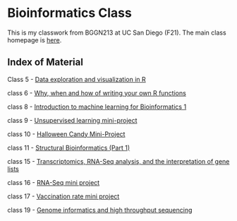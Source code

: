 # Bioinformatics Class

This is my classwork from BGGN213 at UC San Diego (F21). The main class homepage is [here](https://bioboot.github.io/bggn213_F21/).

## Index of Material

Class 5 - [Data exploration and visualization in R](https://github.com/hjaang/BGGN213/blob/main/class05/class05.rmd)

class 6 - [Why, when and how of writing your own R functions](https://github.com/hjaang/BGGN213/blob/main/class06/class06.rmd)

class 8 - [Introduction to machine learning for Bioinformatics 1](https://github.com/hjaang/BGGN213/blob/main/class08/class08.rmd)

class 9 - [Unsupervised learning mini-project](https://github.com/hjaang/BGGN213/blob/main/class09_mini_project/class09_mini_project.rmd)

class 10 - [Halloween Candy Mini-Project](https://github.com/hjaang/BGGN213/blob/main/class10_Halloween_mini_project/class10_Halloween_mini_project.rmd)

class 11 - [Structural Bioinformatics (Part 1)](https://github.com/hjaang/BGGN213/blob/main/class11/class11.rmd)

class 15 - [Transcriptomics, RNA-Seq analysis, and the interpretation of gene lists](https://github.com/hjaang/BGGN213/blob/main/class15/class15.rmd)

class 16 - [RNA-Seq mini project](https://github.com/hjaang/BGGN213/blob/main/class16/class16.rmd)

class 17 - [Vaccination rate mini project](https://github.com/hjaang/BGGN213/blob/main/class17/class17.rmd)

class 19 - [Genome informatics and high throughput sequencing](https://github.com/hjaang/BGGN213/blob/main/class19/class19.rmd)
